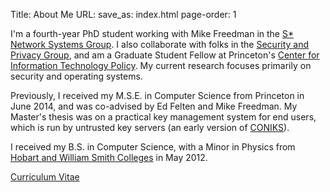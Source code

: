 Title: About Me
URL:
save_as: index.html
page-order: 1

<div class="left">
<div class="inner">
<p>
I'm a fourth-year PhD student working with Mike Freedman in the <a class="text-info" href="http://sns.cs.princeton.edu">S* Network Systems Group</a>. I
also collaborate with folks in the <a class="text-info" href="https://security.cs.princeton.edu">Security and Privacy Group</a>, and am a Graduate Student Fellow at Princeton's <a class="text-info" href="https://citp.princeton.edu">Center for Information Technology Policy</a>. My current research focuses primarily on security and operating systems.
</p>

<p>Previously, I received my M.S.E. in Computer Science from Princeton in June 2014, and was co-advised by Ed Felten and Mike Freedman. My Master's thesis was on a practical key management system for end users, which is run by untrusted key servers (an early version of <a class="text-info" href="https://coniks.cs.princeton.edu">CONIKS</a>).
</p/>

<p>I received my B.S. in Computer Science, with a Minor in Physics from <a class="text-info" href="http://www.hws.edu">Hobart and William Smith Colleges</a> in May 2012.
</p>

<p><a class="text-info" href="static/cv.pdf">Curriculum Vitae</a></p>
</div>
</div>
